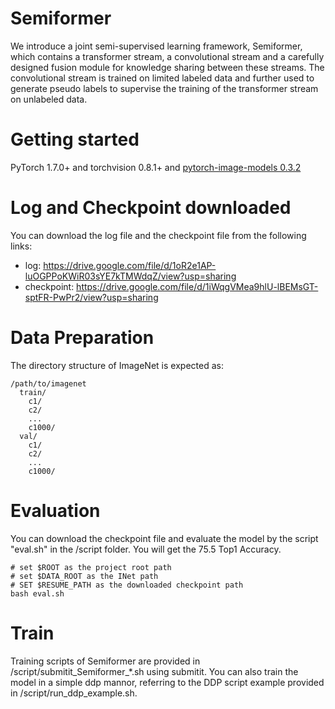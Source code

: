 # Semiformer 

We introduce a joint semi-supervised learning framework, Semiformer, which contains a transformer stream, a convolutional stream and a carefully designed fusion module for knowledge sharing between these streams. The convolutional stream is trained on limited labeled data and further used to generate pseudo labels to supervise the training of the transformer stream on unlabeled data.

# Getting started

PyTorch 1.7.0+ and torchvision 0.8.1+ and [pytorch-image-models 0.3.2](https://github.com/rwightman/pytorch-image-models)

# Log and Checkpoint downloaded

You can download the log file and the checkpoint file from the following links:

- log: https://drive.google.com/file/d/1oR2e1AP-luOGPPoKWiR03sYE7kTMWdqZ/view?usp=sharing
- checkpoint: https://drive.google.com/file/d/1iWqgVMea9hlU-lBEMsGT-sptFR-PwPr2/view?usp=sharing

# Data Preparation

The directory structure of ImageNet is expected as:

```
/path/to/imagenet
  train/
    c1/
    c2/
    ...
    c1000/
  val/
    c1/
    c2/
    ...
    c1000/
```

# Evaluation

You can download the checkpoint file and evaluate the model by the script "eval.sh" in the /script folder. You will get the 75.5 Top1 Accuracy.

```
# set $ROOT as the project root path
# set $DATA_ROOT as the INet path 
# SET $RESUME_PATH as the downloaded checkpoint path
bash eval.sh
```

# Train

Training scripts of Semiformer are provided in /script/submitit_Semiformer_*.sh using submitit. You can also train the model in a simple ddp mannor, referring to the DDP script example provided in /script/run_ddp_example.sh. 
